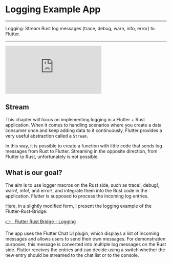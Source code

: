 # Logging Example App

---

Logging: Stream Rust log messages (trace, debug, warn, info, error) to Flutter.

---

<iframe 
    class="video"  
    src="https://www.youtube.com/watch?v=9b90BfrJVDI" 
    title="LOGGING EXAMPLE using Flutter, Rust and the Flutter-Rust-Bridge" 
    frameborder="0" 
    allow="accelerometer; autoplay; clipboard-write; encrypted-media; gyroscope; picture-in-picture; web-share" 
    allowfullscreen>
</iframe>

## Stream

This chapter will focus on implementing logging in a Flutter + Rust application. When it comes to handling scenarios where you create a data consumer once and keep adding data to it continuously, Flutter provides a very useful abstraction called a `Stream`.

In this way, it is possible to create a function with little code that sends log messages from Rust to Flutter. Streaming in the opposite direction, from Flutter to Rust, unfortunately is not possible.

## What is our goal?

The aim is to use logger macros on the Rust side, such as trace!, debug!, warn!, info!, and error!, and integrate them into the Rust code in the application. Flutter is supposed to process the incoming log entries.

Here, in a slightly modified form, I present the logging example of the Flutter-Rust-Bridge:

<a href="https://cjycode.com/flutter_rust_bridge/feature/logging.html" target="_blank">👉 &nbsp; Flutter Rust Bridge - Logging</a>

The app uses the Flutter Chat UI plugin, which displays a list of incoming messages and allows users to send their own messages. For demonstration purposes, this message is converted into multiple log messages on the Rust side. Flutter receives the entries and can decide using a switch whether the new entry should be streamed to the chat list or to the console.
